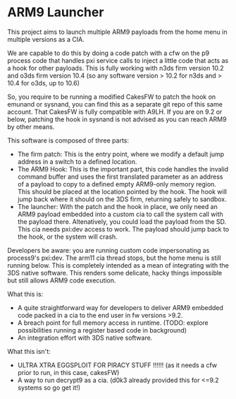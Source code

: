 # ARM9 Launcher
This project aims to launch multiple ARM9 payloads from the home menu in multiple versions as a CIA.

We are capable to do this by doing a code patch with a cfw on the p9 process code that handles pxi service calls to inject a little code that acts as a hook for other payloads. This is fully working with n3ds firm version 10.2 and o3ds firm version 10.4 (so any software version > 10.2 for n3ds and > 10.4 for o3ds, up to 10.6)

So, you require to be running a modified CakesFW to patch the hook on emunand or sysnand, you can find this as a separate git repo of this same account. That CakesFW is fully compatible with A9LH. If you are on 9.2 or below, patching the hook in sysnand is not advised as you can reach ARM9 by other means.

This software is composed of three parts:
- The firm patch: This is the entry point, where we modify a default jump address in a switch to a defined location.
- The ARM9 Hook: This is the important part, this code handles the invalid command buffer and uses the first translated parameter as an address of a payload to copy to a defined empty ARM9-only memory region. This should be placed at the location pointed by the hook. The hook will jump back where it should on the 3DS firm, returning safely to sandbox.
- The launcher: With the patch and the hook in place, we only need an ARM9 payload embedded into a custom cia to call the system call with the payload there. Altenatively, you could load the payload from the SD. This cia needs pxi:dev access to work. The payload should jump back to the hook, or the system will crash.

Developers be aware: you are running custom code impersonating as process9's pxi:dev. The arm11 cia thread stops, but the home menu is still running below. This is completely intended as a mean of integrating with the 3DS native software. This renders some delicate, hacky things impossible but still allows ARM9 code execution.

What this is:
- A quite straightforward way for developers to deliver ARM9 embedded code packed in a cia to the end user in fw versions >9.2.
- A breach point for full memory access in runtime. (TODO: explore possibilities running a register based code in background)
- An integration effort with 3DS native software.

What this isn't:
- ULTRA XTRA EGGSPLOIT FOR PIRACY STUFF !!!!!! (as it needs a cfw prior to run, in this case, cakesFW)
- A way to run decrypt9 as a cia. (d0k3 already provided this for <=9.2 systems so go get it!)
